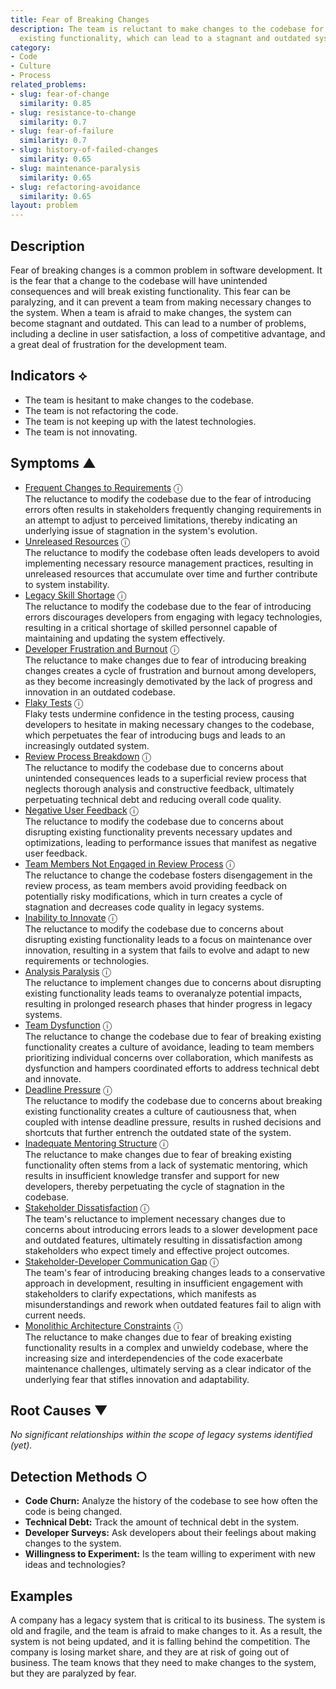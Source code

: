 ```yaml
---
title: Fear of Breaking Changes
description: The team is reluctant to make changes to the codebase for fear of breaking
  existing functionality, which can lead to a stagnant and outdated system.
category:
- Code
- Culture
- Process
related_problems:
- slug: fear-of-change
  similarity: 0.85
- slug: resistance-to-change
  similarity: 0.7
- slug: fear-of-failure
  similarity: 0.7
- slug: history-of-failed-changes
  similarity: 0.65
- slug: maintenance-paralysis
  similarity: 0.65
- slug: refactoring-avoidance
  similarity: 0.65
layout: problem
---
```


## Description
Fear of breaking changes is a common problem in software development. It is the fear that a change to the codebase will have unintended consequences and will break existing functionality. This fear can be paralyzing, and it can prevent a team from making necessary changes to the system. When a team is afraid to make changes, the system can become stagnant and outdated. This can lead to a number of problems, including a decline in user satisfaction, a loss of competitive advantage, and a great deal of frustration for the development team.


## Indicators ⟡
- The team is hesitant to make changes to the codebase.
- The team is not refactoring the code.
- The team is not keeping up with the latest technologies.
- The team is not innovating.


## Symptoms ▲

- [Frequent Changes to Requirements](frequent-changes-to-requirements.md) <span class="info-tooltip" title="Confidence: 0.650, Strength: 0.865">ⓘ</span>
<br/>  The reluctance to modify the codebase due to the fear of introducing errors often results in stakeholders frequently changing requirements in an attempt to adjust to perceived limitations, thereby indicating an underlying issue of stagnation in the system's evolution.
- [Unreleased Resources](unreleased-resources.md) <span class="info-tooltip" title="Confidence: 0.575, Strength: 0.828">ⓘ</span>
<br/>  The reluctance to modify the codebase often leads developers to avoid implementing necessary resource management practices, resulting in unreleased resources that accumulate over time and further contribute to system instability.
- [Legacy Skill Shortage](legacy-skill-shortage.md) <span class="info-tooltip" title="Confidence: 0.539, Strength: 0.778">ⓘ</span>
<br/>  The reluctance to modify the codebase due to the fear of introducing errors discourages developers from engaging with legacy technologies, resulting in a critical shortage of skilled personnel capable of maintaining and updating the system effectively.
- [Developer Frustration and Burnout](developer-frustration-and-burnout.md) <span class="info-tooltip" title="Confidence: 0.513, Strength: 0.734">ⓘ</span>
<br/>  The reluctance to make changes due to fear of introducing breaking changes creates a cycle of frustration and burnout among developers, as they become increasingly demotivated by the lack of progress and innovation in an outdated codebase.
- [Flaky Tests](flaky-tests.md) <span class="info-tooltip" title="Confidence: 0.511, Strength: 0.783">ⓘ</span>
<br/>  Flaky tests undermine confidence in the testing process, causing developers to hesitate in making necessary changes to the codebase, which perpetuates the fear of introducing bugs and leads to an increasingly outdated system.
- [Review Process Breakdown](review-process-breakdown.md) <span class="info-tooltip" title="Confidence: 0.425, Strength: 0.675">ⓘ</span>
<br/>  The reluctance to modify the codebase due to concerns about unintended consequences leads to a superficial review process that neglects thorough analysis and constructive feedback, ultimately perpetuating technical debt and reducing overall code quality.
- [Negative User Feedback](negative-user-feedback.md) <span class="info-tooltip" title="Confidence: 0.409, Strength: 0.815">ⓘ</span>
<br/>  The reluctance to modify the codebase due to concerns about disrupting existing functionality prevents necessary updates and optimizations, leading to performance issues that manifest as negative user feedback.
- [Team Members Not Engaged in Review Process](team-members-not-engaged-in-review-process.md) <span class="info-tooltip" title="Confidence: 0.376, Strength: 0.749">ⓘ</span>
<br/>  The reluctance to change the codebase fosters disengagement in the review process, as team members avoid providing feedback on potentially risky modifications, which in turn creates a cycle of stagnation and decreases code quality in legacy systems.
- [Inability to Innovate](inability-to-innovate.md) <span class="info-tooltip" title="Confidence: 0.353, Strength: 0.804">ⓘ</span>
<br/>  The reluctance to modify the codebase due to concerns about disrupting existing functionality leads to a focus on maintenance over innovation, resulting in a system that fails to evolve and adapt to new requirements or technologies.
- [Analysis Paralysis](analysis-paralysis.md) <span class="info-tooltip" title="Confidence: 0.353, Strength: 0.834">ⓘ</span>
<br/>  The reluctance to implement changes due to concerns about disrupting existing functionality leads teams to overanalyze potential impacts, resulting in prolonged research phases that hinder progress in legacy systems.
- [Team Dysfunction](team-dysfunction.md) <span class="info-tooltip" title="Confidence: 0.338, Strength: 0.838">ⓘ</span>
<br/>  The reluctance to change the codebase due to fear of breaking existing functionality creates a culture of avoidance, leading to team members prioritizing individual concerns over collaboration, which manifests as dysfunction and hampers coordinated efforts to address technical debt and innovate.
- [Deadline Pressure](deadline-pressure.md) <span class="info-tooltip" title="Confidence: 0.324, Strength: 0.739">ⓘ</span>
<br/>  The reluctance to modify the codebase due to concerns about breaking existing functionality creates a culture of cautiousness that, when coupled with intense deadline pressure, results in rushed decisions and shortcuts that further entrench the outdated state of the system.
- [Inadequate Mentoring Structure](inadequate-mentoring-structure.md) <span class="info-tooltip" title="Confidence: 0.323, Strength: 0.732">ⓘ</span>
<br/>  The reluctance to make changes due to fear of breaking existing functionality often stems from a lack of systematic mentoring, which results in insufficient knowledge transfer and support for new developers, thereby perpetuating the cycle of stagnation in the codebase.
- [Stakeholder Dissatisfaction](stakeholder-dissatisfaction.md) <span class="info-tooltip" title="Confidence: 0.312, Strength: 0.811">ⓘ</span>
<br/>  The team's reluctance to implement necessary changes due to concerns about introducing errors leads to a slower development pace and outdated features, ultimately resulting in dissatisfaction among stakeholders who expect timely and effective project outcomes.
- [Stakeholder-Developer Communication Gap](stakeholder-developer-communication-gap.md) <span class="info-tooltip" title="Confidence: 0.309, Strength: 0.735">ⓘ</span>
<br/>  The team's fear of introducing breaking changes leads to a conservative approach in development, resulting in insufficient engagement with stakeholders to clarify expectations, which manifests as misunderstandings and rework when outdated features fail to align with current needs.
- [Monolithic Architecture Constraints](monolithic-architecture-constraints.md) <span class="info-tooltip" title="Confidence: 0.307, Strength: 0.721">ⓘ</span>
<br/>  The reluctance to make changes due to fear of breaking existing functionality results in a complex and unwieldy codebase, where the increasing size and interdependencies of the code exacerbate maintenance challenges, ultimately serving as a clear indicator of the underlying fear that stifles innovation and adaptability.

## Root Causes ▼

*No significant relationships within the scope of legacy systems identified (yet).*

## Detection Methods ○
- **Code Churn:** Analyze the history of the codebase to see how often the code is being changed.
- **Technical Debt:** Track the amount of technical debt in the system.
- **Developer Surveys:** Ask developers about their feelings about making changes to the system.
- **Willingness to Experiment:** Is the team willing to experiment with new ideas and technologies?


## Examples
A company has a legacy system that is critical to its business. The system is old and fragile, and the team is afraid to make changes to it. As a result, the system is not being updated, and it is falling behind the competition. The company is losing market share, and they are at risk of going out of business. The team knows that they need to make changes to the system, but they are paralyzed by fear.
